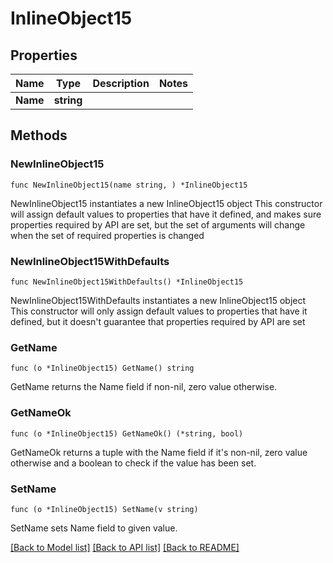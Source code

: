 # InlineObject15

## Properties

Name | Type | Description | Notes
------------ | ------------- | ------------- | -------------
**Name** | **string** |  | 

## Methods

### NewInlineObject15

`func NewInlineObject15(name string, ) *InlineObject15`

NewInlineObject15 instantiates a new InlineObject15 object
This constructor will assign default values to properties that have it defined,
and makes sure properties required by API are set, but the set of arguments
will change when the set of required properties is changed

### NewInlineObject15WithDefaults

`func NewInlineObject15WithDefaults() *InlineObject15`

NewInlineObject15WithDefaults instantiates a new InlineObject15 object
This constructor will only assign default values to properties that have it defined,
but it doesn't guarantee that properties required by API are set

### GetName

`func (o *InlineObject15) GetName() string`

GetName returns the Name field if non-nil, zero value otherwise.

### GetNameOk

`func (o *InlineObject15) GetNameOk() (*string, bool)`

GetNameOk returns a tuple with the Name field if it's non-nil, zero value otherwise
and a boolean to check if the value has been set.

### SetName

`func (o *InlineObject15) SetName(v string)`

SetName sets Name field to given value.



[[Back to Model list]](../README.md#documentation-for-models) [[Back to API list]](../README.md#documentation-for-api-endpoints) [[Back to README]](../README.md)


